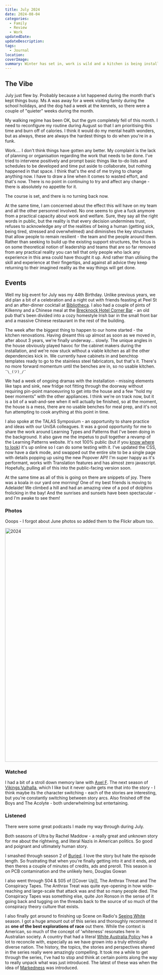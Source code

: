 ```yaml
---
title: July 2024
date: 2024-08-04
categories:
  - Family
  - Review
  - Work
updatedDate: 
updateDescription: 
tags:
  - Journal
location: 
coverImage: 
summary: Winter has set in, work is wild and a kitchen is being installed.
---
```

## The Vibe

July just flew by. Probably because a lot happened during the month that's kept things busy. Ms A was away for a week visiting family during the school holidays, and the dog had a week at the kennels, so there were a couple of "quieter" weeks during the month. 

My walking regime has been OK, but the gym completely fell of this month. I need to reconfigure my routine during August so that I am prioritising this time and burn off of calories. I think it would do my mental health wonders, but as always, these are always the hardest things to do when you're in a funk. 

Work.... I don't think things have gotten any better. My complaint is the lack of planning or organisation regarding the work that needs to be done. I've tried to intervene positively and prompt basic things like to-do lists and schedules to be developed and time put aside to collaborate, but nothing happened in that space. I think that's the end of me trying to change anything now. I have to draw a line when it comes to wasted effort, and that's now. There is no point in continuing to try and affect any change - there is absolutely no appetite for it.

The course is set, and there is no turning back now.

At the same time, I am concerned about the effect this will have on my team and all the other personnel involved. No one seems to give a fuck anymore from a practical capacity about work and welfare. Sure, they say all the right words in public, but the reality is that every decision undermines trust, refuses to acknowledge any of the realities of being a human (getting sick, being tired, stressed and overwhelmed) and diminishes the key structures that allow people to remain resilient - the team and the people around them. Rather than seeking to build up the existing support structures, the focus is on some theoretical notion of leadership and teams that are so far removed from any practical reality you can tell that only people who lack any experience in this area could have thought it up. And rather than utilising the skill and experience at their fingertips, and against all advice they keep returning to their imagined reality as the way things will get done. 

## Events

Well my big event for July was my 44th Birthday. Unlike previous years, we did plan a bit of a celebration and a night out with friends feasting at Peel St and an after-dinner cocktail at [Bibliotheca](https://bibliotheca.com.au/).  I also had a couple of pints of Kilkenny and a Chinese meal at the [Brecknock Hotel Corner Bar](https://brecknock.weebly.com/) - an old pub that's been divided into a cozy homestyle Irish bar in the small front bar and a massive Chinese restaurant in the rest of the building. 

The week after the biggest thing to happen to our home started - the kitchen renovations. Having dreamt this up almost as soon as we moved in, after about 3 years, we're finally underway... slowly. The unique angles in the house obviously played havoc for the cabinet makers during the installation, and we're now stuck without a viable kitchen as all the other dependencies kick in. We currently have cabinets in and benchtop templates ready to go to the stainless steel fabricators, but that's it. There's no more forward momentum until the benches are in, so no usable kitchen. ``` ¯\_(ツ)_/¯  ```

We had a week of ongoing dramas with the installation - missing elements like taps and sink, new fridge not fitting through the doorway without requiring pin-point manoeuvring to get into the house and a few "hold my beer moments" with the other appliances. I think we're on track now, but it is a bit of a wait-and-see when it will actually be finished, so at the moment, the house is a mess, there are no usable benches for meal prep, and it's not fun attempting to cook anything at this point in time. 

I also spoke at the TALAS Symposium - an opportunity to share practice and ideas with our UniSA colleagues. It was a good opportunity for me to share the work around Learning Types and Patterns that I've been doing in the background. It also gave me the impetus to pull together a revamp of the Learning Patterns website. It's not 100% public (but if you [know where to look](https://learning-patterns.com/test-index.html)) it's up online so I can do some testing with it. I've updated the CSS, now have a dark mode, and swapped out the entire site to be a single page with details popping up using the new Popover API! I'm super happy as it's performant, works with Translation features and has almost zero javascript. Hopefully, pulling all of this into the public-facing version soon. 

At the same time as all of this is going on there are snippets of joy. There was a koala in our yard one morning! One of my best friends is moving to Adelaide! We climbed a hill and had an amazing view of a pod of dolphins frolicking in the bay! And the sunrises and sunsets have been spectacular - and I'm awake to see them!

### Photos

Ooops - I forgot about June photos so added them to the Flickr album too. 

<a data-flickr-embed="true" href="https://www.flickr.com/photos/timklapdor/albums/72177720314386151" title="2024"><img src="https://live.staticflickr.com/65535/53899609967_3e8b509ea9_c.jpg" width="1024" height="768" alt="2024"/></a><script async src="//embedr.flickr.com/assets/client-code.js" charset="utf-8"></script>

### Watched
I had a bit of a stroll down memory lane with [Axel F](https://m.imdb.com/title/tt3083016/). The next season of [Vikings Valhalla](https://m.imdb.com/title/tt11311302/), which I like but it never quite gets me that into the story - I think maybe its the character switching - each of the stories are interesting, but you're constantly switching between story arcs. Also finished off the Boys and The Acolyte - both underwhelming but entertaining. 

### Listened
There were some great podcasts I made my way through during July. 

Both seasons of Ultra by Rachel Maddow - a really great and unknown story for me about the rightwing, and literal Nazis in American politics. So good and poignant and ultimately human story. 

I smashed through season 2 of [Buried](https://www.bbc.co.uk/programmes/m001hf1w). I love the story but hate the episode length. So frustrating that when you're finally getting into it and it ends, and then theres a couple of minutes of credits, ads and preroll. This season is on PCB contamination and the unlikely hero, Douglas Gowan

I also went through  S04 & S05 of [[Cover Up]], The Anthrax Threat and The Conspiracy Tapes. The Anthrax Treat was quite eye-opening in how wide-reaching and large-scale that attack was and that so many people died. The Conspiracy Tapes was something else, quite Jon Ronson in the sense of it going back and tugging on the threads back to the source of so much of the conspiracy theory culture that exists. 

I also finally got around to finishing up Scene on Radio's [Seeing White](https://sceneonradio.org/seeing-white/) season. I got a huge amount out of this series and thoroughly recommend it as **one of the best explorations of race** out there. While the context is American, so much of the concept of 'whiteness' resonates here in Australian society. A country that had a literal [White Australia Policy](https://en.wikipedia.org/wiki/White_Australia_policy) has a lot to reconcile with, especially as we have grown into a truly ethnically diverse nation. The history, the topics, the stories and perspectives shared in the series really were amazingly compelling. It took me a while to get through the series, I've had to stop and think at certain points along the way to really unpack what was just introduced. The latest of these was when the idea of [Markedness](https://en.wikipedia.org/wiki/Markedness) was introduced. 